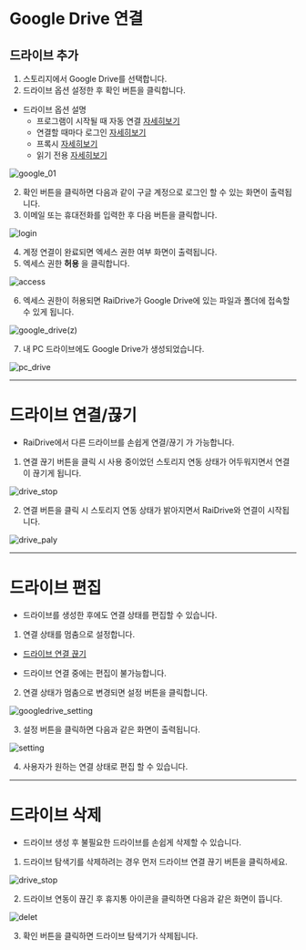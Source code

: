 # Google Drive 연결

## 드라이브 추가

1. 스토리지에서 Google Drive를 선택합니다.
2. 드라이브 옵션 설정한 후 확인 버튼을 클릭합니다.

- 드라이브 옵션 설명
  - 프로그램이 시작될 때 자동 연결 [자세히보기](https://github.com/bin1006/test/blob/master/automatic.md)
  - 연결할 때마다 로그인 [자세히보기](https://github.com/bin1006/test/blob/master/connection_login.md)
  - 프록시 [자세히보기](https://github.com/bin1006/test/blob/master/proxy.md#%ED%94%84%EB%A1%9D%EC%8B%9C-%EC%82%AC%EC%9A%A9)
  - 읽기 전용 [자세히보기](https://github.com/bin1006/test/blob/master/read.md)

![google_01](/google_01.PNG?raw=true)


2. 확인 버튼을 클릭하면 다음과 같이 구글 계정으로 로그인 할 수 있는 화면이 출력됩니다.
3. 이메일 또는 휴대전화를 입력한 후 다음 버튼을 클릭합니다.

![login](/googlelogin.PNG?raw=true)


4. 계정 연결이 완료되면 엑세스 권한 여부 화면이 출력됩니다.
5. 엑세스 권한 **허용** 을 클릭합니다.

![access](/access.PNG?raw=true)

6. 엑세스 권한이 허용되면 RaiDrive가 Google Drive에 있는 파일과 폴더에 접속할 수 있게 됩니다.

![google_drive(z)](/google_drive(z).PNG?rawe=true)

7. 내 PC 드라이브에도 Google Drive가 생성되었습니다.

![pc_drive](/pc_drive.PNG?rawe=true)

    

---


# 드라이브 연결/끊기




- RaiDrive에서 다른 드라이브를 손쉽게 연결/끊기 가 가능합니다.

1. 연결 끊기 버튼을 클릭 시 사용 중이었던 스토리지 연동 상태가 어두워지면서 연결이 끊기게 됩니다. 

![drive_stop](/drive_stop.png?raw=true)

2. 연결 버튼을 클릭 시 스토리지 연동 상태가 밝아지면서 RaiDrive와 연결이 시작됩니다.

![drive_paly](/drive_play.png?raw=true)


---

# 드라이브 편집




- 드라이브를 생성한 후에도 연결 상태를 편집할 수 있습니다.

1. 연결 상태를 멈춤으로 설정합니다.
  - [드라이브 연결 끊기](https://github.com/bin1006/test/blob/master/google_drive.md#%EB%93%9C%EB%9D%BC%EC%9D%B4%EB%B8%8C-%EC%97%B0%EA%B2%B0%EB%81%8A%EA%B8%B0)
  
  - 드라이브 연결 중에는 편집이 불가능합니다.
   
2. 연결 상태가 멈춤으로 변경되면 설정 버튼을 클릭합니다.

![googledrive_setting](/googledrive_setting.PNG?raw=true)

3. 설정 버튼을 클릭하면 다음과 같은 화면이 출력됩니다.

![setting](/setting.PNG?raw=true)

4. 사용자가 원하는 연결 상태로 편집 할 수 있습니다.


---  



# 드라이브 삭제




- 드라이브 생성 후 불필요한 드라이브를 손쉽게 삭제할 수 있습니다. 


1. 드라이브 탐색기를 삭제하려는 경우 먼저 드라이브 연결 끊기 버튼을 클릭하세요.

![drive_stop](/drive_stop.png?raw=true)

2. 드라이브 연동이 끊긴 후 휴지통 아이콘을 클릭하면 다음과 같은 화면이 뜹니다.

![delet](/delet.PNG?raw=true)

03. 확인 버튼을 클릭하면 드라이브 탐색기가 삭제됩니다.

